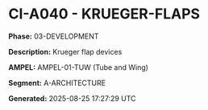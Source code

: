 # CI-A040 - KRUEGER-FLAPS

**Phase:** 03-DEVELOPMENT

**Description:** Krueger flap devices

**AMPEL:** AMPEL-01-TUW (Tube and Wing)

**Segment:** A-ARCHITECTURE

**Generated:** 2025-08-25 17:27:29 UTC

